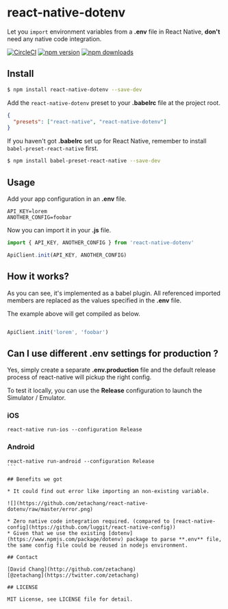# react-native-dotenv

Let you `import` environment variables from a **.env** file in React Native, **don't** need any native code integration.

[![CircleCI](https://circleci.com/gh/zetachang/react-native-dotenv.svg?style=svg)](https://circleci.com/gh/zetachang/react-native-dotenv)
[![npm version](https://img.shields.io/npm/v/react-native-dotenv.svg?style=flat-square)](https://www.npmjs.com/package/react-native-dotenv)
[![npm downloads](https://img.shields.io/npm/dt/react-native-dotenv.svg?style=flat-square)](https://www.npmjs.com/package/react-native-dotenv)

## Install

```sh
$ npm install react-native-dotenv --save-dev
```

Add the `react-native-dotenv` preset to your **.babelrc** file at the project root.

```json
{
  "presets": ["react-native", "react-native-dotenv"]
}
```

If you haven't got **.babelrc** set up for React Native, remember to install `babel-preset-react-native` first.

```sh
$ npm install babel-preset-react-native --save-dev
```

## Usage

Add your app configuration in an **.env** file.

```
API_KEY=lorem
ANOTHER_CONFIG=foobar
```

Now you can import it in your **.js** file.

```js
import { API_KEY, ANOTHER_CONFIG } from 'react-native-dotenv'

ApiClient.init(API_KEY, ANOTHER_CONFIG)
```

## How it works?

As you can see, it's implemented as a babel plugin. All referenced imported members are replaced as the values specified in the **.env** file.

The example above will get compiled as below.

```js

ApiClient.init('lorem', 'foobar')
```

## Can I use different **.env** settings for production ?

Yes, simply create a separate **.env.production** file and the default release process of react-native will pickup the right config.

To test it locally, you can use the **Release** configuration to launch the Simulator / Emulator.

### iOS
```
react-native run-ios --configuration Release
```

### Android
````
react-native run-android --configuration Release
```

## Benefits we got

* It could find out error like importing an non-existing variable.

![](https://github.com/zetachang/react-native-dotenv/raw/master/error.png)

* Zero native code integration required. (compared to [react-native-config](https://github.com/luggit/react-native-config))
* Given that we use the existing [dotenv](https://www.npmjs.com/package/dotenv) package to parse **.env** file, the same config file could be reused in nodejs environment.

## Contact

[David Chang](http://github.com/zetachang)
[@zetachang](https://twitter.com/zetachang)

## LICENSE

MIT License, see LICENSE file for detail.
